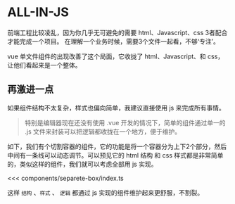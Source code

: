 <script setup>
import SepareteBox from './components/separete-box/index.ts'
</script>  

# ALL-IN-JS

前端工程比较凌乱，因为你几乎无可避免的需要 html、Javascript、css 3者配合才能完成一个项目。 在理解一个业务时候，需要3个文件一起看，不够‘专注’。

vue 单文件组件的出现改善了这个局面，它收拢了 html、Javascript、和 css，让他们看起来是一个整体。

## 再激进一点

如果组件结构不太复杂，样式也偏向简单，我建议直接使用 js 来完成所有事情。
> 特别是编辑器现在还没有使用 .vue 开发的情况下，简单的组件通过单一的 .js 文件来封装可以把逻辑都收拢在一个地方，便于维护。

如下，我们有个切割容器的组件，它的功能是将一个容器分为上下2个部分，然后中间有一条线可以动态调节。可以预见它的 html 结构 和 css 样式都是非常简单的，类似这样的组件，我们就可以考虑全部用 js 实现。


<!-- <div style="height: 200px;background-color: var(--vp-c-bg-alt);">
    <ClientOnly>
        <separete-box>
            <template #top="{height}">{{height}}top</template>
            <template #bottom="{height}">{{height}}bottom</template>
        </separete-box>
    </ClientOnly>
</div> -->


<<< components/separete-box/index.ts

这样 `结构` 、`样式` 、 `逻辑` 都通过 js 实现的组件维护起来更舒服，不割裂。